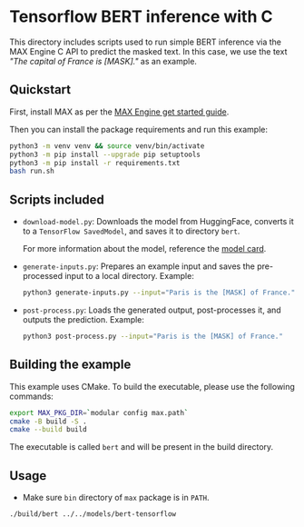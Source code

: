 # Tensorflow BERT inference with C

This directory includes scripts used to run simple BERT inference via the MAX
Engine C API to predict the masked text. In this case, we use the text _"The
capital of France is [MASK]."_ as an example.

## Quickstart

First, install MAX as per the [MAX Engine get started
guide](https://docs.modular.com/engine/get-started/).

Then you can install the package requirements and run this example:

```sh
python3 -m venv venv && source venv/bin/activate
python3 -m pip install --upgrade pip setuptools
python3 -m pip install -r requirements.txt
bash run.sh
```

## Scripts included

- `download-model.py`: Downloads the model from HuggingFace, converts it to a
`TensorFlow SavedModel`, and saves it to directory `bert`.

    For more information about the model, reference the [model
    card](https://huggingface.co/bert-base-uncased).

- `generate-inputs.py`: Prepares an example input and saves the pre-processed
input to a local directory. Example:

  ```sh
  python3 generate-inputs.py --input="Paris is the [MASK] of France."
  ```

- `post-process.py`: Loads the generated output, post-processes it, and outputs
the prediction. Example:

  ```sh
  python3 post-process.py --input="Paris is the [MASK] of France."
  ```

## Building the example

This example uses CMake. To build the executable, please use the following
commands:

```sh
export MAX_PKG_DIR=`modular config max.path`
cmake -B build -S .
cmake --build build
```

The executable is called `bert` and will be present in the build directory.

## Usage

- Make sure `bin` directory of `max` package is in `PATH`.

```sh
./build/bert ../../models/bert-tensorflow
```
